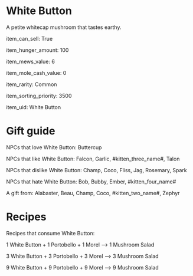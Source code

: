 # White Button

A petite whitecap mushroom that tastes earthy.

item_can_sell: True

item_hunger_amount: 100

item_mews_value: 6

item_mole_cash_value: 0

item_rarity: Common

item_sorting_priority: 3500

item_uid: White Button

# Gift guide

NPCs that love White Button: Buttercup

NPCs that like White Button: Falcon, Garlic, #kitten_three_name#, Talon

NPCs that dislike White Button: Champ, Coco, Fliss, Jag, Rosemary, Spark

NPCs that hate White Button: Bob, Bubby, Ember, #kitten_four_name#

A gift from: Alabaster, Beau, Champ, Coco, #kitten_two_name#, Zephyr

# Recipes

Recipes that consume White Button:

1 White Button + 1 Portobello + 1 Morel --> 1 Mushroom Salad

3 White Button + 3 Portobello + 3 Morel --> 3 Mushroom Salad

9 White Button + 9 Portobello + 9 Morel --> 9 Mushroom Salad